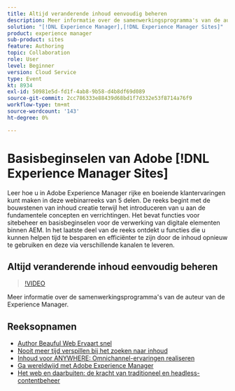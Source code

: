```yaml
---
title: Altijd veranderende inhoud eenvoudig beheren
description: Meer informatie over de samenwerkingsprogramma's van de auteur van de Experience Manager
solution: "[!DNL Experience Manager],[!DNL Experience Manager Sites]"
product: experience manager
sub-product: sites
feature: Authoring
topic: Collaboration
role: User
level: Beginner
version: Cloud Service
type: Event
kt: 8934
exl-id: 50981e5d-fd1f-4ab8-9b58-d4b8df69d089
source-git-commit: 2cc786333e88439d68bd1f7d332e53f8714a76f9
workflow-type: tm+mt
source-wordcount: '143'
ht-degree: 0%

---
```


# Basisbeginselen van Adobe [!DNL Experience Manager Sites]

Leer hoe u in Adobe Experience Manager rijke en boeiende klantervaringen kunt maken in deze webinarreeks van 5 delen. De reeks begint met de bouwstenen van inhoud creatie terwijl het introduceren van u aan de fundamentele concepten en verrichtingen. Het bevat functies voor sitebeheer en basisbeginselen voor de verwerking van digitale elementen binnen AEM. In het laatste deel van de reeks ontdekt u functies die u kunnen helpen tijd te besparen en efficiënter te zijn door de inhoud opnieuw te gebruiken en deze via verschillende kanalen te leveren.

## Altijd veranderende inhoud eenvoudig beheren

>[!VIDEO](https://video.tv.adobe.com/v/336984/?quality=12&learn=on&hidetitle=true)

Meer informatie over de samenwerkingsprogramma&#39;s van de auteur van de Experience Manager.

## Reeksopnamen

* [Author Beauful Web Ervaart snel](authoring-fundamentals.md)
* [Nooit meer tijd verspillen bij het zoeken naar inhoud](media-library-administration.md)
* [Inhoud voor ANYWHERE: Omnichannel-ervaringen realiseren](omnichannel-experiences.md)
* [Ga wereldwijd met Adobe Experience Manager](multi-site-management-web-translation.md)
* [Het web en daarbuiten: de kracht van traditioneel en headless-contentbeheer](traditional-headless-content-management.md)

